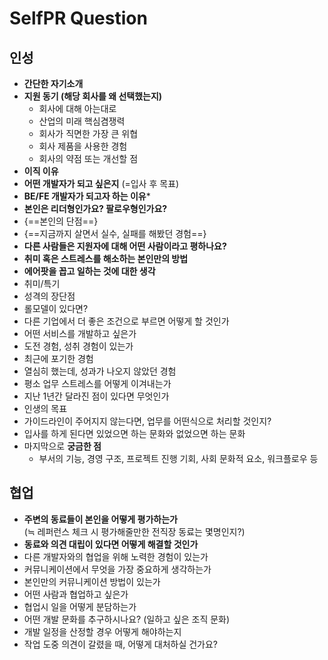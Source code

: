 # SelfPR Question

## 인성
- **간단한 자기소개**
- **지원 동기 (해당 회사를 왜 선택했는지)**
    - 회사에 대해 아는대로
    - 산업의 미래 핵심겸쟁력
    - 회사가 직면한 가장 큰 위협
    - 회사 제품을 사용한 경험
    - 회사의 약점 또는 개선할 점
- **이직 이유**
- **어떤 개발자가 되고 싶은지** (=입사 후 목표)
- **BE/FE 개발자가 되고자 하는 이유***
- **본인은 리더형인가요? 팔로우형인가요?**
- {==본인의 단점==}
- {==지금까지 살면서 실수, 실패를 해봤던 경험==}
- **다른 사람들은 지원자에 대해 어떤 사람이라고 평하나요?**
- **취미 혹은 스트레스를 해소하는 본인만의 방법**
- **에어팟을 꼽고 일하는 것에 대한 생각**
- 취미/특기
- 성격의 장단점
- 롤모델이 있다면?
- 다른 기업에서 더 좋은 조건으로 부르면 어떻게 할 것인가
- 어떤 서비스를 개발하고 싶은가
- 도전 경험, 성취 경험이 있는가
- 최근에 포기한 경험
- 열심히 했는데, 성과가 나오지 않았던 경험
- 평소 업무 스트레스를 어떻게 이겨내는가
- 지난 1년간 달라진 점이 있다면 무엇인가
- 인생의 목표
- 가이드라인이 주어지지 않는다면, 업무를 어떤식으로 처리할 것인지?
- 입사를 하게 된다면 있었으면 하는 문화와 없었으면 하는 문화
- 마지막으로 **궁금한 점**
    - 부서의 기능, 경영 구조, 프로젝트 진행 기회, 사회 문화적 요소, 워크플로우 등

## 협업
- **주변의 동료들이 본인을 어떻게 평가하는가** <br>(≒ 레퍼런스 체크 시 평가해줄만한 전직장 동료는 몇명인지?)
- **동료와 의견 대립이 있다면 어떻게 해결할 것인가**
- 다른 개발자와의 협업을 위해 노력한 경험이 있는가
- 커뮤니케이션에서 무엇을 가장 중요하게 생각하는가
- 본인만의 커뮤니케이션 방법이 있는가
- 어떤 사람과 협업하고 싶은가
- 협업시 일을 어떻게 분담하는가
- 어떤 개발 문화를 추구하시나요? (일하고 싶은 조직 문화)
- 개발 일정을 산정할 경우 어떻게 해야하는지
- 작업 도중 의견이 갈렸을 때, 어떻게 대처하실 건가요?
